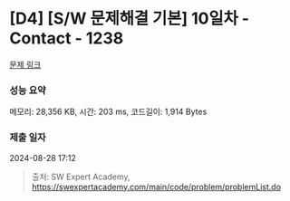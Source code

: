 # [D4] [S/W 문제해결 기본] 10일차 - Contact - 1238 

[문제 링크](https://swexpertacademy.com/main/code/problem/problemDetail.do?contestProbId=AV15B1cKAKwCFAYD) 

### 성능 요약

메모리: 28,356 KB, 시간: 203 ms, 코드길이: 1,914 Bytes

### 제출 일자

2024-08-28 17:12



> 출처: SW Expert Academy, https://swexpertacademy.com/main/code/problem/problemList.do